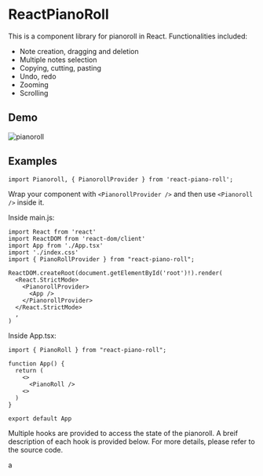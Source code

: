 # ReactPianoRoll

This is a component library for pianoroll in React. Functionalities included:

- Note creation, dragging and deletion
- Multiple notes selection
- Copying, cutting, pasting
- Undo, redo
- Zooming
- Scrolling

## Demo

![pianoroll](https://github.com/chanyatfu/react-piano-roll/assets/45863731/9500026e-d8c0-44e8-912f-6f35fce22082)

## Examples

`import Pianoroll, { PianorollProvider } from 'react-piano-roll';`

Wrap your component with `<PianorollProvider />` and then use `<Pianoroll />` inside it.

Inside main.js:

```
import React from 'react'
import ReactDOM from 'react-dom/client'
import App from './App.tsx'
import './index.css'
import { PianoRollProvider } from "react-piano-roll";

ReactDOM.createRoot(document.getElementById('root')!).render(
  <React.StrictMode>
    <PianorollProvider>
      <App />
    </PianorollProvider>
  </React.StrictMode>
  ,
)
```

Inside App.tsx:

```
import { PianoRoll } from "react-piano-roll";

function App() {
  return (
    <>
      <PianoRoll />
    <>
  )
}

export default App
```

Multiple hooks are provided to access the state of the pianoroll. A breif description of each hook is provided below. For more details, please refer to the source code.

a
